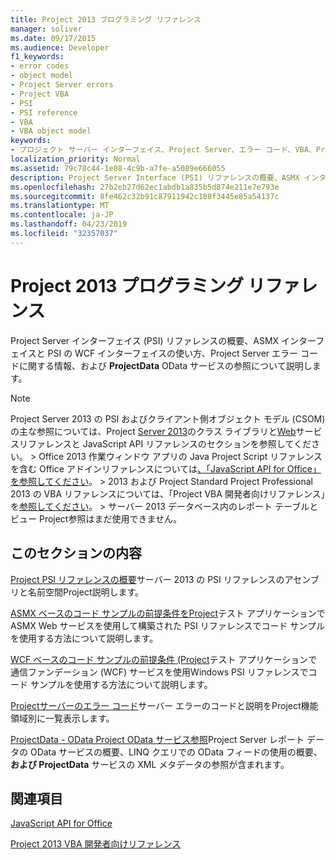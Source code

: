 ```yaml
---
title: Project 2013 プログラミング リファレンス
manager: soliver
ms.date: 09/17/2015
ms.audience: Developer
f1_keywords:
- error codes
- object model
- Project Server errors
- Project VBA
- PSI
- PSI reference
- VBA
- VBA object model
keywords:
- プロジェクト サーバー インターフェイス、Project Server、エラー コード、VBA、Project オブジェクト モデル、Project 2013、プラットフォーム、Visual Basic for Applications、Project オブジェクト モデル、オブジェクト モデル、Project VBA、Project Server、PSI リファレンス、PSI
localization_priority: Normal
ms.assetid: 79c78c44-1e08-4c9b-a7fe-a5089e666055
description: Project Server Interface (PSI) リファレンスの概要、ASMX インターフェイスと PSI の WCF インターフェイスの使い方、Project Server エラー コードに関する情報、および ProjectData OData サービスの参照について説明します。
ms.openlocfilehash: 27b2eb27d62ec1abdb1a835b5d874e211e7e793e
ms.sourcegitcommit: 8fe462c32b91c87911942c188f3445e85a54137c
ms.translationtype: MT
ms.contentlocale: ja-JP
ms.lasthandoff: 04/23/2019
ms.locfileid: "32357037"
---
```

# <a name="project-2013-programming-references"></a>Project 2013 プログラミング リファレンス

Project Server インターフェイス (PSI) リファレンスの概要、ASMX インターフェイスと PSI の WCF インターフェイスの使い方、Project Server エラー コードに関する情報、および **ProjectData** OData サービスの参照について説明します。 
  
> [!NOTE]
> Project Server 2013 の PSI およびクライアント側オブジェクト モデル (CSOM) の主な参照については、Project [Server 2013](javascript-library-and-rest-reference-for-project-server-2013.md)のクラス ライブラリと[Web](https://msdn.microsoft.com/library/ef1830e0-3c9a-4f98-aa0a-5556c298e7d1%28Office.15%29.aspx)サービスリファレンスと JavaScript API リファレンスのセクションを参照してください。 > Office 2013 作業ウィンドウ アプリの Java Project Script リファレンスを含む Office アドインリファレンスについては[、「JavaScript API for Office」を参照してください](https://msdn.microsoft.com/library/fp142185.aspx)。 > 2013 および Project Standard Project Professional 2013 の VBA リファレンスについては、「Project VBA 開発者向けリファレンス」を[参照してください](https://msdn.microsoft.com/library/jj235035.aspx)。 > サーバー 2013 データベース内のレポート テーブルとビュー Project参照はまだ使用できません。 
  
## <a name="in-this-section"></a>このセクションの内容

[Project PSI リファレンスの概要](project-psi-reference-overview.md)サーバー 2013 の PSI リファレンスのアセンブリと名前空間Project説明します。 
  
[ASMX ベースのコード サンプルの前提条件をProject](prerequisites-for-asmx-based-code-samples-in-project.md)テスト アプリケーションで ASMX Web サービスを使用して構築された PSI リファレンスでコード サンプルを使用する方法について説明します。 
  
[WCF ベースのコード サンプルの前提条件 (Project](prerequisites-for-wcf-based-code-samples-in-project.md)テスト アプリケーションで通信ファンデーション (WCF) サービスを使用Windows PSI リファレンスでコード サンプルを使用する方法について説明します。 
  
[Projectサーバーのエラー コード](project-server-error-codes.md)サーバー エラーのコードと説明をProject機能領域別に一覧表示します。 
  
[ProjectData - OData Project OData サービス参照](https://msdn.microsoft.com/library/office/jj163015.aspx)Project Server レポート データの OData サービスの概要、LINQ クエリでの OData フィードの使用の概要、**および ProjectData** サービスの XML メタデータの参照が含まれます。 
  
## <a name="see-also"></a>関連項目



[JavaScript API for Office](https://msdn.microsoft.com/library/fp142185.aspx)
  
[Project 2013 VBA 開発者向けリファレンス](https://msdn.microsoft.com/library/jj235035.aspx)

